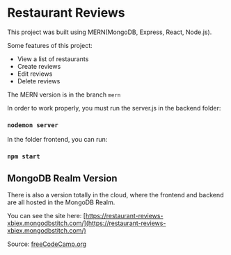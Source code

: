 # Restaurant Reviews
This project was built using MERN(MongoDB, Express, React, Node.js).

Some features of this project:
* View a list of restaurants
* Create reviews
* Edit reviews
* Delete reviews

The MERN version is in the branch `mern`

In order to work properly, you must run the server.js in the backend folder:

### `nodemon server`

In the folder frontend, you can run:

### `npm start`

## MongoDB Realm Version

There is also a version totally in the cloud, where the frontend and backend are all hosted in the MongoDB Realm.

You can see the site here: [https://restaurant-reviews-xbiex.mongodbstitch.com/](https://restaurant-reviews-xbiex.mongodbstitch.com/)

Source: [freeCodeCamp.org](https://www.youtube.com/watch?v=mrHNSanmqQ4)